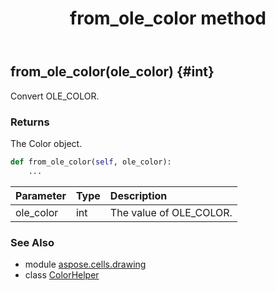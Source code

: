 ﻿---
title: from_ole_color method
second_title: Aspose.Cells for Python via .NET API References
description: 
type: docs
weight: 20
url: /aspose.cells.drawing/colorhelper/from_ole_color/
is_root: false
---

## from_ole_color(ole_color) {#int}

Convert OLE_COLOR.


### Returns 


The Color object.


```python
def from_ole_color(self, ole_color):
    ...
```


| Parameter | Type | Description |
| :- | :- | :- |
| ole_color | int | The value of OLE_COLOR. |



### See Also
* module [aspose.cells.drawing](../../)
* class [ColorHelper](/cells/python-net/aspose.cells.drawing/colorhelper)
